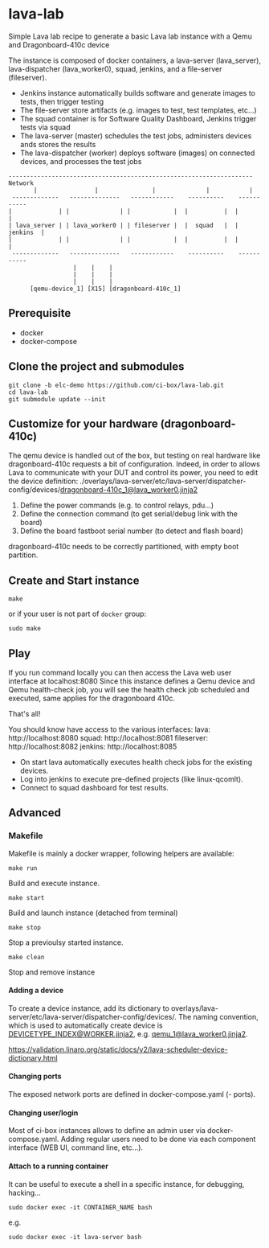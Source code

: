 # lava-lab
Simple Lava lab recipe to generate a basic Lava lab instance with a Qemu and Dragonboard-410c device

The instance is composed of docker containers, a lava-server (lava_server), lava-dispatcher (lava_worker0), squad, jenkins, and a file-server (fileserver).
- Jenkins instance automatically builds software and generate images to tests, then trigger testing
- The file-server store artifacts (e.g. images to test, test templates, etc...)
- The squad container is for Software Quality Dashboard, Jenkins trigger tests via squad
- The lava-server (master) schedules the test jobs, administers devices ands stores the results
- The lava-dispatcher (worker) deploys software (images) on connected devices, and processes the test jobs

<!-- language: lang-none -->
    -------------------------------------------------------------------- Network
           |                |               |              |           |
     -------------   --------------   ------------    ----------    -----------
    |             | |              | |            |  |          |  |           |
    | lava_server | | lava_worker0 | | fileserver |  |  squad   |  |  jenkins  |
    |             | |              | |            |  |          |  |           |
     -------------   --------------   ------------    ----------    -----------
                      |    |    |
                      |    |    |
                      |    |    |
          [qemu-device_1] [X15] [dragonboard-410c_1]

## Prerequisite

- docker
- docker-compose

## Clone the project and submodules

    git clone -b elc-demo https://github.com/ci-box/lava-lab.git
    cd lava-lab
    git submodule update --init

## Customize for your hardware (dragonboard-410c)

The qemu device is handled out of the box, but testing on real hardware like dragonboard-410c requests a bit of configuration.
Indeed, in order to allows Lava to communicate with your DUT and control its power, you need to edit the device definition: ./overlays/lava-server/etc/lava-server/dispatcher-config/devices/dragonboard-410c_1@lava_worker0.jinja2

1. Define the power commands (e.g. to control relays, pdu...)
2. Define the connection command (to get serial/debug link with the board)
3. Define the board fastboot serial number (to detect and flash board)

dragonboard-410c needs to be correctly partitioned, with empty boot partition.

## Create and Start instance

    make

or if your user is not part of `docker` group:

    sudo make


## Play

If you run command locally you can then access the Lava web user interface at localhost:8080
Since this instance defines a Qemu device and Qemu health-check job, you will see the health
check job scheduled and executed, same applies for the dragonboard 410c.

That's all!

You should know have access to the various interfaces:
lava: http://localhost:8080
squad: http://localhost:8081
fileserver: http://localhost:8082
jenkins: http://localhost:8085

- On start lava automatically executes health check jobs for the existing devices.
- Log into jenkins to execute pre-defined projects (like linux-qcomlt).
- Connect to squad dashboard for test results.

## Advanced

### Makefile

Makefile is mainly a docker wrapper, following helpers are available:

    make run

Build and execute instance.

    make start

Build and launch instance (detached from terminal)

    make stop

Stop a previoulsy started instance.

    make clean

Stop and remove instance

#### Adding a device

To create a device instance, add its dictionary to overlays/lava-server/etc/lava-server/dispatcher-config/devices/.
The naming convention, which is used to automatically create device is DEVICETYPE_INDEX@WORKER.jinja2, e.g. qemu_1@lava_worker0.jinja2.

https://validation.linaro.org/static/docs/v2/lava-scheduler-device-dictionary.html

#### Changing ports

The exposed network ports are defined in docker-compose.yaml (- ports).

#### Changing user/login

Most of ci-box instances allows to define an admin user via docker-compose.yaml.
Adding regular users need to be done via each component interface (WEB UI, command line, etc...).

#### Attach to a running container

It can be useful to execute a shell in a specific instance, for debugging, hacking...

    sudo docker exec -it CONTAINER_NAME bash

e.g.

    sudo docker exec -it lava-server bash
